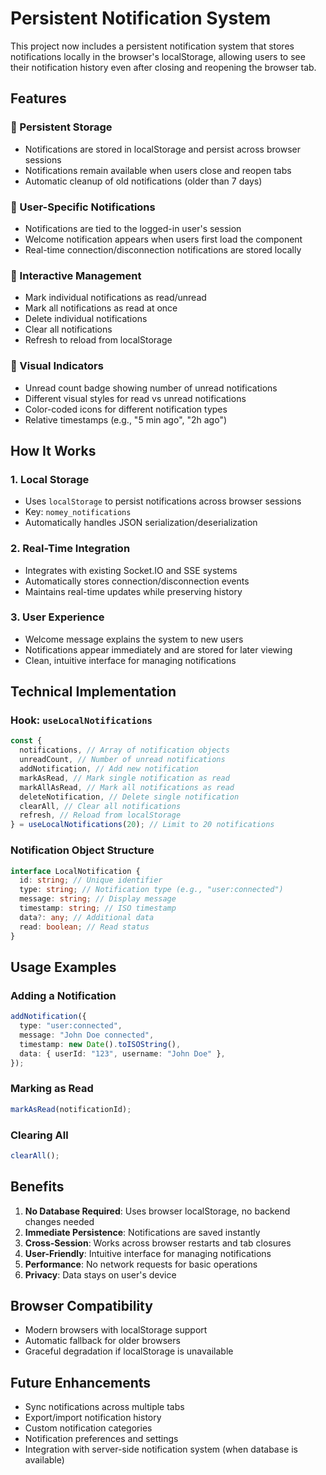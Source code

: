 # Persistent Notification System

This project now includes a persistent notification system that stores notifications locally in the browser's localStorage, allowing users to see their notification history even after closing and reopening the browser tab.

## Features

### 🔄 Persistent Storage

- Notifications are stored in localStorage and persist across browser sessions
- Notifications remain available when users close and reopen tabs
- Automatic cleanup of old notifications (older than 7 days)

### 👤 User-Specific Notifications

- Notifications are tied to the logged-in user's session
- Welcome notification appears when users first load the component
- Real-time connection/disconnection notifications are stored locally

### 📱 Interactive Management

- Mark individual notifications as read/unread
- Mark all notifications as read at once
- Delete individual notifications
- Clear all notifications
- Refresh to reload from localStorage

### 🎨 Visual Indicators

- Unread count badge showing number of unread notifications
- Different visual styles for read vs unread notifications
- Color-coded icons for different notification types
- Relative timestamps (e.g., "5 min ago", "2h ago")

## How It Works

### 1. Local Storage

- Uses `localStorage` to persist notifications across browser sessions
- Key: `nomey_notifications`
- Automatically handles JSON serialization/deserialization

### 2. Real-Time Integration

- Integrates with existing Socket.IO and SSE systems
- Automatically stores connection/disconnection events
- Maintains real-time updates while preserving history

### 3. User Experience

- Welcome message explains the system to new users
- Notifications appear immediately and are stored for later viewing
- Clean, intuitive interface for managing notifications

## Technical Implementation

### Hook: `useLocalNotifications`

```typescript
const {
  notifications, // Array of notification objects
  unreadCount, // Number of unread notifications
  addNotification, // Add new notification
  markAsRead, // Mark single notification as read
  markAllAsRead, // Mark all notifications as read
  deleteNotification, // Delete single notification
  clearAll, // Clear all notifications
  refresh, // Reload from localStorage
} = useLocalNotifications(20); // Limit to 20 notifications
```

### Notification Object Structure

```typescript
interface LocalNotification {
  id: string; // Unique identifier
  type: string; // Notification type (e.g., "user:connected")
  message: string; // Display message
  timestamp: string; // ISO timestamp
  data?: any; // Additional data
  read: boolean; // Read status
}
```

## Usage Examples

### Adding a Notification

```typescript
addNotification({
  type: "user:connected",
  message: "John Doe connected",
  timestamp: new Date().toISOString(),
  data: { userId: "123", username: "John Doe" },
});
```

### Marking as Read

```typescript
markAsRead(notificationId);
```

### Clearing All

```typescript
clearAll();
```

## Benefits

1. **No Database Required**: Uses browser localStorage, no backend changes needed
2. **Immediate Persistence**: Notifications are saved instantly
3. **Cross-Session**: Works across browser restarts and tab closures
4. **User-Friendly**: Intuitive interface for managing notifications
5. **Performance**: No network requests for basic operations
6. **Privacy**: Data stays on user's device

## Browser Compatibility

- Modern browsers with localStorage support
- Automatic fallback for older browsers
- Graceful degradation if localStorage is unavailable

## Future Enhancements

- Sync notifications across multiple tabs
- Export/import notification history
- Custom notification categories
- Notification preferences and settings
- Integration with server-side notification system (when database is available)
